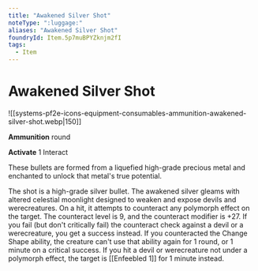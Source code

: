 ```yaml
---
title: "Awakened Silver Shot"
noteType: ":luggage:"
aliases: "Awakened Silver Shot"
foundryId: Item.5p7muBPYZknjm2fI
tags:
  - Item
---
```


# Awakened Silver Shot
![[systems-pf2e-icons-equipment-consumables-ammunition-awakened-silver-shot.webp|150]]

**Ammunition** round

**Activate** 1 Interact

These bullets are formed from a liquefied high-grade precious metal and enchanted to unlock that metal's true potential.

The shot is a high-grade silver bullet. The awakened silver gleams with altered celestial moonlight designed to weaken and expose devils and werecreatures. On a hit, it attempts to counteract any polymorph effect on the target. The counteract level is 9, and the counteract modifier is +27. If you fail (but don't critically fail) the counteract check against a devil or a werecreature, you get a success instead. If you counteracted the Change Shape ability, the creature can't use that ability again for 1 round, or 1 minute on a critical success. If you hit a devil or werecreature not under a polymorph effect, the target is [[Enfeebled 1]] for 1 minute instead.
